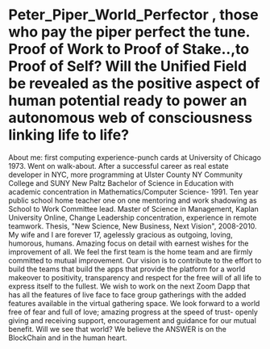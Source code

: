 # Peter_Piper_World_Perfector , those who pay the piper perfect the tune. Proof of Work to Proof of Stake..,to Proof of Self?    Will the Unified Field be revealed as the positive aspect of human potential ready to power an autonomous web of consciousness linking life to life?
About me: first computing experience-punch cards at University of Chicago 1973. Went on walk-about.
After a successful career as real estate developer in NYC, more programming at Ulster County NY Community College and SUNY New Paltz 
Bachelor of Science in Education with academic concentration in Mathematics/Computer Science- 1991.
Ten year public school home teacher one on one mentoring and work shadowing as School to Work Committee lead.
Master of Science in Management, Kaplan University Online, Change Leadership concentration, experience in remote teamwork.
Thesis, "New Science, New Business, Next Vision",  2008-2010. 
My wife and I are forever 17, agelessly gracious as outgoing, loving, humorous, humans. Amazing focus on detail with earnest wishes for the improvement of all. We feel the first team is the home team and are firmly committed to mutual improvement.
Our vision is to contribute to the effort to
build the teams that build the apps that provide the platform for a world makeover to positivity, transparency and respect for the free will of all life to express itself to the fullest.
We wish to work on the next Zoom Dapp that has all the features of live face to face group gatherings with the added features available in the virtual gathering space.
We look forward to a world free of fear and full of love; amazing progress at the speed of trust- openly giving and receiving support, encouragement and guidance for our mutual benefit. Will we see that world? We believe the ANSWER is on the BlockChain and in the human heart. 
